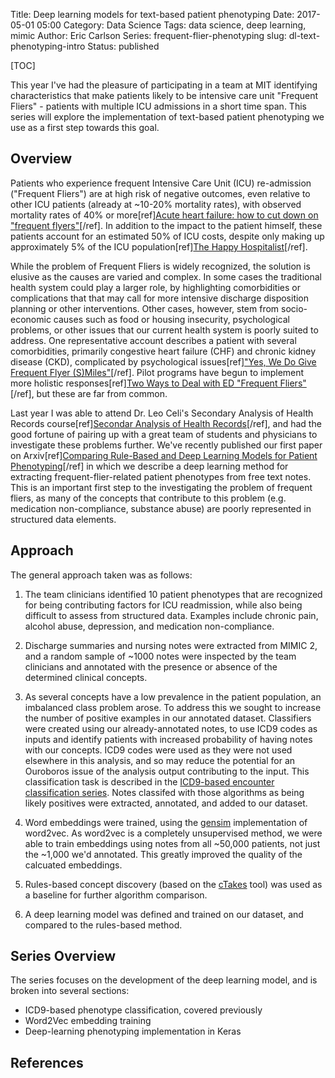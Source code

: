 Title: Deep learning models for text-based patient phenotyping 
Date: 2017-05-01 05:00
Category: Data Science
Tags: data science, deep learning, mimic
Author: Eric Carlson
Series: frequent-flier-phenotyping
slug: dl-text-phenotyping-intro
Status: published

[TOC]

This year I've had the pleasure of participating in a team at MIT identifying
characteristics that make patients likely to be intensive care unit "Frequent Fliers" - patients
with multiple ICU admissions in a short time span.  This series will explore the implementation
of text-based patient phenotyping we use as a first step towards this goal. 

## Overview

Patients who experience frequent Intensive Care Unit (ICU) re-admission ("Frequent Fliers") are at
high risk of negative outcomes, even relative to other ICU patients (already at ~10-20% mortality 
rates), with observed mortality rates of 40% or more[ref][Acute heart failure: how to cut down on "frequent flyers"](http://www.todayshospitalist.com/Acute-heart-failure-how-to-cut-down-on-frequent-flyers/)[/ref].
In addition to the impact to the patient himself, these patients account for an estimated 50%
of ICU costs, despite only making up approximately 5% of the ICU population[ref][The Happy Hospitalist](http://thehappyhospitalist.blogspot.com/2012/12/Attitudes-About-Frequent-Flyers-In-Hospital-From-Doctors-Nurses-someecard-Explanation.html)[/ref].

While the problem of Frequent Fliers is widely recognized, the solution is elusive as the causes
are varied and complex.  In some cases the traditional health system could play a larger role, by
highlighting comorbidities or complications that that may call for more intensive discharge 
disposition planning or other interventions.  Other cases, however, stem from socio-economic causes
such as food or housing insecurity, psychological problems, or other issues that our current health
system is poorly suited to address.  One representative account describes a patient with several
comorbidities, primarily congestive heart failure (CHF) and chronic kidney disease (CKD), complicated
by psychological issues[ref]["Yes, We Do Give Frequent Flyer (S)Miles"](http://journalofethics.ama-assn.org/2009/03/mnar1-0903.html)[/ref].
Pilot programs have begun to implement more holistic responses[ref][Two Ways to Deal with ED "Frequent Fliers"](http://www.physiciansweekly.com/two-ways-deal-emergency-department-frequent-flyers/)[/ref], but these are far from common.

Last year I was able to attend Dr. Leo Celi's Secondary Analysis of Health Records 
course[ref][Secondar Analysis of Health Records](http://criticaldata.mit.edu/course/)[/ref], and had
the good fortune of pairing up with a great team of students and physicians to investigate these problems
further.  We've recently published our first paper on Arxiv[ref][Comparing Rule-Based and Deep Learning Models for Patient Phenotyping](https://arxiv.org/abs/1703.08705)[/ref]
in which we describe a deep learning method for extracting frequent-flier-related patient phenotypes 
from free text notes.  This is an important first step to the investigating the problem of frequent 
fliers, as many of the concepts that contribute to this problem (e.g. medication non-compliance,
substance abuse) are poorly represented in structured data elements.

## Approach

The general approach taken was as follows:

  1. The team clinicians identified 10 patient phenotypes that are recognized for being contributing
  	factors for ICU readmission, while also being difficult to assess from structured data.  Examples 
  	include chronic pain, alcohol abuse, depression, and medication non-compliance.  
  	 
  2. Discharge summaries and nursing notes were extracted from MIMIC 2, and a random sample of ~1000
    notes were inspected by the team clinicians and annotated with the presence or absence of the
    determined clinical concepts.
    
  3. As several concepts have a low prevalence in the patient population, an imbalanced class problem
    arose.  To address this we sought to increase the number of positive examples in our annotated
    dataset.  Classifiers were created using our already-annotated notes, to use ICD9 codes as inputs
    and identify patients with increased probability of having notes with our concepts.  ICD9 codes were
    used as they were not used elsewhere in this analysis, and so may reduce the potential for an
    Ouroboros issue of the analysis output contributing to the input.  This classification task is 
    described in the [ICD9-based encounter classification series]({filename}/170102_icd9_notes_classifier.md).
    Notes classifed with those algorithms as being likely positives were extracted, annotated, and
    added to our dataset.
    
  4. Word embeddings were trained, using the [gensim](https://radimrehurek.com/gensim/) implementation
    of word2vec.  As word2vec is a completely unsupervised method, we were able to train embeddings 
    using notes from all ~50,000 patients, not just the ~1,000 we'd annotated.  This greatly improved
    the quality of the calcuated embeddings.
    
  5. Rules-based concept discovery (based on the [cTakes](http://ctakes.apache.org/) tool) was used
    as a baseline for further algorithm comparison.
    
  6. A deep learning model was defined and trained on our dataset, and compared to the rules-based
    method.

## Series Overview

The series focuses on the development of the deep learning model, and is broken into several sections:

  - ICD9-based phenotype classification, covered previously
  - Word2Vec embedding training
  - Deep-learning phenotyping implementation in Keras
  
## References
